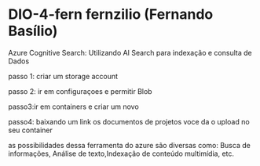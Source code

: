 # DIO-4-fern fernzilio (Fernando Basílio)
Azure Cognitive Search: Utilizando AI Search para indexação e consulta de Dados

passo 1: criar um storage account

passo 2: ir em configuraçoes e permitir Blob

passo3:ir em containers e criar um novo

passo4: baixando um link os documentos de projetos voce da o upload no seu container


as possibilidades dessa ferramenta do azure são diversas como: Busca de informações, Análise de texto,Indexação de conteúdo multimídia, etc.
